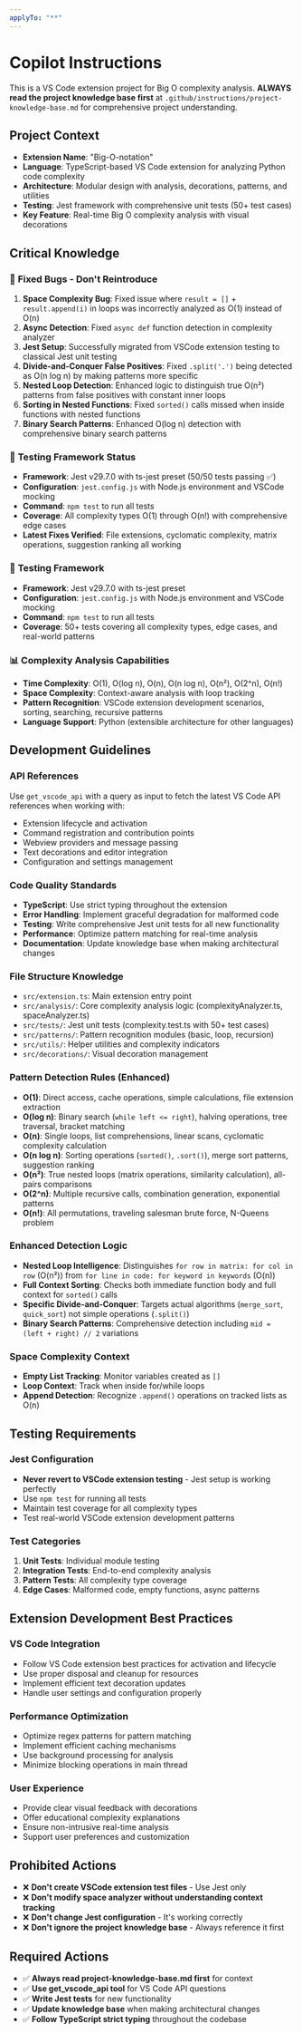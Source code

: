 ```yaml
---
applyTo: "**"
---
```


# Copilot Instructions

This is a VS Code extension project for Big O complexity analysis. **ALWAYS read the project knowledge base first** at `.github/instructions/project-knowledge-base.md` for comprehensive project understanding.

## Project Context

- **Extension Name**: "Big-O-notation"
- **Language**: TypeScript-based VS Code extension for analyzing Python code complexity
- **Architecture**: Modular design with analysis, decorations, patterns, and utilities
- **Testing**: Jest framework with comprehensive unit tests (50+ test cases)
- **Key Feature**: Real-time Big O complexity analysis with visual decorations

## Critical Knowledge

### 🔧 **Fixed Bugs - Don't Reintroduce**

1. **Space Complexity Bug**: Fixed issue where `result = []` + `result.append(i)` in loops was incorrectly analyzed as O(1) instead of O(n)
2. **Async Detection**: Fixed `async def` function detection in complexity analyzer
3. **Jest Setup**: Successfully migrated from VSCode extension testing to classical Jest unit testing
4. **Divide-and-Conquer False Positives**: Fixed `.split('.')` being detected as O(n log n) by making patterns more specific
5. **Nested Loop Detection**: Enhanced logic to distinguish true O(n²) patterns from false positives with constant inner loops
6. **Sorting in Nested Functions**: Fixed `sorted()` calls missed when inside functions with nested functions
7. **Binary Search Patterns**: Enhanced O(log n) detection with comprehensive binary search patterns

### 🧪 **Testing Framework Status**

- **Framework**: Jest v29.7.0 with ts-jest preset (50/50 tests passing ✅)
- **Configuration**: `jest.config.js` with Node.js environment and VSCode mocking
- **Command**: `npm test` to run all tests
- **Coverage**: All complexity types O(1) through O(n!) with comprehensive edge cases
- **Latest Fixes Verified**: File extensions, cyclomatic complexity, matrix operations, suggestion ranking all working

### 🧪 **Testing Framework**

- **Framework**: Jest v29.7.0 with ts-jest preset
- **Configuration**: `jest.config.js` with Node.js environment and VSCode mocking
- **Command**: `npm test` to run all tests
- **Coverage**: 50+ tests covering all complexity types, edge cases, and real-world patterns

### 📊 **Complexity Analysis Capabilities**

- **Time Complexity**: O(1), O(log n), O(n), O(n log n), O(n²), O(2^n), O(n!)
- **Space Complexity**: Context-aware analysis with loop tracking
- **Pattern Recognition**: VSCode extension development scenarios, sorting, searching, recursive patterns
- **Language Support**: Python (extensible architecture for other languages)

## Development Guidelines

### API References

Use `get_vscode_api` with a query as input to fetch the latest VS Code API references when working with:

- Extension lifecycle and activation
- Command registration and contribution points
- Webview providers and message passing
- Text decorations and editor integration
- Configuration and settings management

### Code Quality Standards

- **TypeScript**: Use strict typing throughout the extension
- **Error Handling**: Implement graceful degradation for malformed code
- **Testing**: Write comprehensive Jest unit tests for all new functionality
- **Performance**: Optimize pattern matching for real-time analysis
- **Documentation**: Update knowledge base when making architectural changes

### File Structure Knowledge

- `src/extension.ts`: Main extension entry point
- `src/analysis/`: Core complexity analysis logic (complexityAnalyzer.ts, spaceAnalyzer.ts)
- `src/tests/`: Jest unit tests (complexity.test.ts with 50+ test cases)
- `src/patterns/`: Pattern recognition modules (basic, loop, recursion)
- `src/utils/`: Helper utilities and complexity indicators
- `src/decorations/`: Visual decoration management

### Pattern Detection Rules (Enhanced)

- **O(1)**: Direct access, cache operations, simple calculations, file extension extraction
- **O(log n)**: Binary search (`while left <= right`), halving operations, tree traversal, bracket matching
- **O(n)**: Single loops, list comprehensions, linear scans, cyclomatic complexity calculation
- **O(n log n)**: Sorting operations (`sorted()`, `.sort()`), merge sort patterns, suggestion ranking
- **O(n²)**: True nested loops (matrix operations, similarity calculation), all-pairs comparisons
- **O(2^n)**: Multiple recursive calls, combination generation, exponential patterns
- **O(n!)**: All permutations, traveling salesman brute force, N-Queens problem

### Enhanced Detection Logic

- **Nested Loop Intelligence**: Distinguishes `for row in matrix: for col in row` (O(n²)) from `for line in code: for keyword in keywords` (O(n))
- **Full Context Sorting**: Checks both immediate function body and full context for `sorted()` calls
- **Specific Divide-and-Conquer**: Targets actual algorithms (`merge_sort`, `quick_sort`) not simple operations (`.split()`)
- **Binary Search Patterns**: Comprehensive detection including `mid = (left + right) // 2` variations

### Space Complexity Context

- **Empty List Tracking**: Monitor variables created as `[]`
- **Loop Context**: Track when inside for/while loops
- **Append Detection**: Recognize `.append()` operations on tracked lists as O(n)

## Testing Requirements

### Jest Configuration

- **Never revert to VSCode extension testing** - Jest setup is working perfectly
- Use `npm test` for running all tests
- Maintain test coverage for all complexity types
- Test real-world VSCode extension development patterns

### Test Categories

1. **Unit Tests**: Individual module testing
2. **Integration Tests**: End-to-end complexity analysis
3. **Pattern Tests**: All complexity type coverage
4. **Edge Cases**: Malformed code, empty functions, async patterns

## Extension Development Best Practices

### VS Code Integration

- Follow VS Code extension best practices for activation and lifecycle
- Use proper disposal and cleanup for resources
- Implement efficient text decoration updates
- Handle user settings and configuration properly

### Performance Optimization

- Optimize regex patterns for pattern matching
- Implement efficient caching mechanisms
- Use background processing for analysis
- Minimize blocking operations in main thread

### User Experience

- Provide clear visual feedback with decorations
- Offer educational complexity explanations
- Ensure non-intrusive real-time analysis
- Support user preferences and customization

## Prohibited Actions

- ❌ **Don't create VSCode extension test files** - Use Jest only
- ❌ **Don't modify space analyzer without understanding context tracking**
- ❌ **Don't change Jest configuration** - It's working correctly
- ❌ **Don't ignore the project knowledge base** - Always reference it first

## Required Actions

- ✅ **Always read project-knowledge-base.md first** for context
- ✅ **Use get_vscode_api tool** for VS Code API questions
- ✅ **Write Jest tests** for new functionality
- ✅ **Update knowledge base** when making architectural changes
- ✅ **Follow TypeScript strict typing** throughout the codebase
